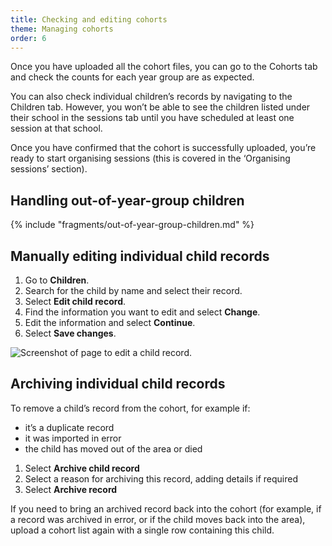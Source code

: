 ```yaml
---
title: Checking and editing cohorts
theme: Managing cohorts
order: 6
---
```


Once you have uploaded all the cohort files, you can go to the Cohorts tab and check the counts for each year group are as expected.

You can also check individual children’s records by navigating to the Children tab. However, you won’t be able to see the children listed under their school in the sessions tab until you have scheduled at least one session at that school.

Once you have confirmed that the cohort is successfully uploaded, you’re ready to start organising sessions (this is covered in the ‘Organising sessions’ section).

## Handling out-of-year-group children

{% include "fragments/out-of-year-group-children.md" %}

## Manually editing individual child records

1. Go to **Children**.
2. Search for the child by name and select their record.
3. Select **Edit child record**.
4. Find the information you want to edit and select **Change**.
5. Edit the information and select **Continue**.
6. Select **Save changes**.

![Screenshot of page to edit a child record.](/assets/images/edit-child-record.png)

## Archiving individual child records

To remove a child’s record from the cohort, for example if:

- it’s a duplicate record
- it was imported in error
- the child has moved out of the area or died

1. Select **Archive child record**
2. Select a reason for archiving this record, adding details if required
3. Select **Archive record**

If you need to bring an archived record back into the cohort (for example, if a record was archived in error, or if the child moves back into the area), upload a cohort list again with a single row containing this child.
